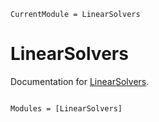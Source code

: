 ```@meta
CurrentModule = LinearSolvers
```

# LinearSolvers

Documentation for [LinearSolvers](https://github.com/EdelmanJonathan/LinearSolvers.jl).

```@index
```

```@autodocs
Modules = [LinearSolvers]
```
